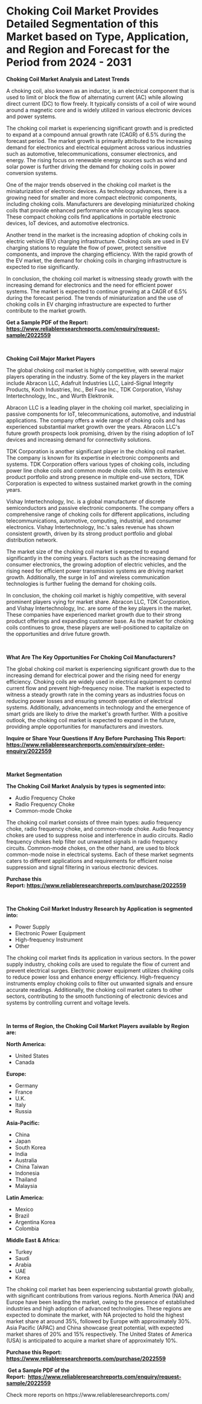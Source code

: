 <p><h1>Choking Coil Market Provides Detailed Segmentation of this Market based on Type, Application, and Region and Forecast for the Period from 2024 - 2031</h1></p><p><strong>Choking Coil Market Analysis and Latest Trends</strong></p>
<p><p>A choking coil, also known as an inductor, is an electrical component that is used to limit or block the flow of alternating current (AC) while allowing direct current (DC) to flow freely. It typically consists of a coil of wire wound around a magnetic core and is widely utilized in various electronic devices and power systems.</p><p>The choking coil market is experiencing significant growth and is predicted to expand at a compound annual growth rate (CAGR) of 6.5% during the forecast period. The market growth is primarily attributed to the increasing demand for electronics and electrical equipment across various industries such as automotive, telecommunications, consumer electronics, and energy. The rising focus on renewable energy sources such as wind and solar power is further driving the demand for choking coils in power conversion systems.</p><p>One of the major trends observed in the choking coil market is the miniaturization of electronic devices. As technology advances, there is a growing need for smaller and more compact electronic components, including choking coils. Manufacturers are developing miniaturized choking coils that provide enhanced performance while occupying less space. These compact choking coils find applications in portable electronic devices, IoT devices, and automotive electronics.</p><p>Another trend in the market is the increasing adoption of choking coils in electric vehicle (EV) charging infrastructure. Choking coils are used in EV charging stations to regulate the flow of power, protect sensitive components, and improve the charging efficiency. With the rapid growth of the EV market, the demand for choking coils in charging infrastructure is expected to rise significantly.</p><p>In conclusion, the choking coil market is witnessing steady growth with the increasing demand for electronics and the need for efficient power systems. The market is expected to continue growing at a CAGR of 6.5% during the forecast period. The trends of miniaturization and the use of choking coils in EV charging infrastructure are expected to further contribute to the market growth.</p></p>
<p><strong>Get a Sample PDF of the Report:&nbsp; <a href="https://www.reliableresearchreports.com/enquiry/request-sample/2022559">https://www.reliableresearchreports.com/enquiry/request-sample/2022559</a></strong></p>
<p>&nbsp;</p>
<p><strong>Choking Coil Major Market Players</strong></p>
<p><p>The global choking coil market is highly competitive, with several major players operating in the industry. Some of the key players in the market include Abracon LLC, Adafruit Industries LLC, Laird-Signal Integrity Products, Koch Industries, Inc., Bel Fuse Inc., TDK Corporation, Vishay Intertechnology, Inc., and Wurth Elektronik.</p><p>Abracon LLC is a leading player in the choking coil market, specializing in passive components for IoT, telecommunications, automotive, and industrial applications. The company offers a wide range of choking coils and has experienced substantial market growth over the years. Abracon LLC's future growth prospects look promising, driven by the rising adoption of IoT devices and increasing demand for connectivity solutions.</p><p>TDK Corporation is another significant player in the choking coil market. The company is known for its expertise in electronic components and systems. TDK Corporation offers various types of choking coils, including power line choke coils and common mode choke coils. With its extensive product portfolio and strong presence in multiple end-use sectors, TDK Corporation is expected to witness sustained market growth in the coming years.</p><p>Vishay Intertechnology, Inc. is a global manufacturer of discrete semiconductors and passive electronic components. The company offers a comprehensive range of choking coils for different applications, including telecommunications, automotive, computing, industrial, and consumer electronics. Vishay Intertechnology, Inc.'s sales revenue has shown consistent growth, driven by its strong product portfolio and global distribution network.</p><p>The market size of the choking coil market is expected to expand significantly in the coming years. Factors such as the increasing demand for consumer electronics, the growing adoption of electric vehicles, and the rising need for efficient power transmission systems are driving market growth. Additionally, the surge in IoT and wireless communication technologies is further fueling the demand for choking coils.</p><p>In conclusion, the choking coil market is highly competitive, with several prominent players vying for market share. Abracon LLC, TDK Corporation, and Vishay Intertechnology, Inc. are some of the key players in the market. These companies have experienced market growth due to their strong product offerings and expanding customer base. As the market for choking coils continues to grow, these players are well-positioned to capitalize on the opportunities and drive future growth.</p></p>
<p>&nbsp;</p>
<p><strong>What Are The Key Opportunities For Choking Coil Manufacturers?</strong></p>
<p><p>The global choking coil market is experiencing significant growth due to the increasing demand for electrical power and the rising need for energy efficiency. Choking coils are widely used in electrical equipment to control current flow and prevent high-frequency noise. The market is expected to witness a steady growth rate in the coming years as industries focus on reducing power losses and ensuring smooth operation of electrical systems. Additionally, advancements in technology and the emergence of smart grids are likely to drive the market's growth further. With a positive outlook, the choking coil market is expected to expand in the future, providing ample opportunities for manufacturers and investors.</p></p>
<p><strong>Inquire or Share Your Questions If Any Before Purchasing This Report: <a href="https://www.reliableresearchreports.com/enquiry/pre-order-enquiry/2022559">https://www.reliableresearchreports.com/enquiry/pre-order-enquiry/2022559</a></strong></p>
<p>&nbsp;</p>
<p><strong>Market Segmentation</strong></p>
<p><strong>The Choking Coil Market Analysis by types is segmented into:</strong></p>
<p><ul><li>Audio Frequency Choke</li><li>Radio Frequency Choke</li><li>Common-mode Choke</li></ul></p>
<p><p>The choking coil market consists of three main types: audio frequency choke, radio frequency choke, and common-mode choke. Audio frequency chokes are used to suppress noise and interference in audio circuits. Radio frequency chokes help filter out unwanted signals in radio frequency circuits. Common-mode chokes, on the other hand, are used to block common-mode noise in electrical systems. Each of these market segments caters to different applications and requirements for efficient noise suppression and signal filtering in various electronic devices.</p></p>
<p><strong>Purchase this Report:&nbsp;<a href="https://www.reliableresearchreports.com/purchase/2022559">https://www.reliableresearchreports.com/purchase/2022559</a></strong></p>
<p>&nbsp;</p>
<p><strong>The Choking Coil Market Industry Research by Application is segmented into:</strong></p>
<p><ul><li>Power Supply</li><li>Electronic Power Equipment</li><li>High-frequency Instrument</li><li>Other</li></ul></p>
<p><p>The choking coil market finds its application in various sectors. In the power supply industry, choking coils are used to regulate the flow of current and prevent electrical surges. Electronic power equipment utilizes choking coils to reduce power loss and enhance energy efficiency. High-frequency instruments employ choking coils to filter out unwanted signals and ensure accurate readings. Additionally, the choking coil market caters to other sectors, contributing to the smooth functioning of electronic devices and systems by controlling current and voltage levels.</p></p>
<p>&nbsp;</p>
<p><strong>In terms of Region, the Choking Coil Market Players available by Region are:</strong></p>
<p>
    <p> <strong> North America: </strong>
        <ul>
            <li>United States</li>
            <li>Canada</li>
        </ul>
        </p> 
    <p> <strong> Europe: </strong>
        <ul>
            <li>Germany</li>
            <li>France</li>
            <li>U.K.</li>
            <li>Italy</li>
            <li>Russia</li>
        </ul>
        </p> 
    <p> <strong> Asia-Pacific: </strong>
        <ul>
            <li>China</li>
            <li>Japan</li>
            <li>South Korea</li>
            <li>India</li>
            <li>Australia</li>
            <li>China Taiwan</li>
            <li>Indonesia</li>
            <li>Thailand</li>
            <li>Malaysia</li>
        </ul>
        </p> 
    <p> <strong> Latin America: </strong>
        <ul>
            <li>Mexico</li>
            <li>Brazil</li>
            <li>Argentina Korea</li>
            <li>Colombia</li>
        </ul>
        </p> 
    <p> <strong> Middle East & Africa: </strong>
        <ul>
            <li>Turkey</li>
            <li>Saudi</li>
            <li>Arabia</li>
            <li>UAE</li>
            <li>Korea</li>
        </ul>
    </p>
    </p>
<p><p>The choking coil market has been experiencing substantial growth globally, with significant contributions from various regions. North America (NA) and Europe have been leading the market, owing to the presence of established industries and high adoption of advanced technologies. These regions are expected to dominate the market, with NA projected to hold the highest market share at around 35%, followed by Europe with approximately 30%. Asia Pacific (APAC) and China showcase great potential, with expected market shares of 20% and 15% respectively. The United States of America (USA) is anticipated to acquire a market share of approximately 10%.</p></p>
<p><strong>Purchase this Report: <a href="https://www.reliableresearchreports.com/purchase/2022559">https://www.reliableresearchreports.com/purchase/2022559</a></strong></p>
<p>&nbsp;<strong>Get a Sample PDF of the Report:&nbsp;&nbsp;<a href="https://www.reliableresearchreports.com/enquiry/request-sample/2022559">https://www.reliableresearchreports.com/enquiry/request-sample/2022559</a></strong></p>
<p><strong></strong></p>
<p>Check more reports on https://www.reliableresearchreports.com/</p>
